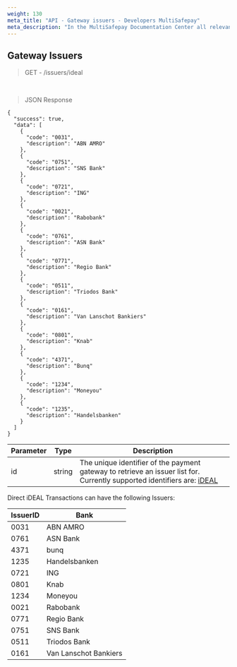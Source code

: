 ```yaml
---
weight: 130
meta_title: "API - Gateway issuers - Developers MultiSafepay"
meta_description: "In the MultiSafepay Documentation Center all relevant information regarding our Plugins and API. As well as Support pages for Payment Method, Tools and General Questions. You can also find the contact details of our Support Team and Integration Team."
---
```


## Gateway Issuers

> GET - /issuers/ideal

<br>

> JSON Response

```shell
{
  "success": true,
  "data": [
    {
      "code": "0031",
      "description": "ABN AMRO"
    },
    {
      "code": "0751",
      "description": "SNS Bank"
    },
    {
      "code": "0721",
      "description": "ING"
    },
    {
      "code": "0021",
      "description": "Rabobank"
    },
    {
      "code": "0761",
      "description": "ASN Bank"
    },
    {
      "code": "0771",
      "description": "Regio Bank"
    },
    {
      "code": "0511",
      "description": "Triodos Bank"
    },
    {
      "code": "0161",
      "description": "Van Lanschot Bankiers"
    },
    {
      "code": "0801",
      "description": "Knab"
    },
    {
      "code": "4371",
      "description": "Bunq"
    },
    {
      "code": "1234",
      "description": "Moneyou"
    },
    {
      "code": "1235",
      "description": "Handelsbanken"
    }
  ]
}

```


| Parameter         | Type   | Description                                                                                             |
|-------------------|--------|---------------------------------------------------------------------------------------------------------|
| id                | string | The unique identifier of the payment gateway to retrieve an issuer list for. Currently supported identifiers are: [iDEAL](#ideal-issuers) |

Direct iDEAL Transactions can have the following Issuers:

| IssuerID | Bank                  |
|----------|-----------------------|
| 0031     | ABN AMRO              |
| 0761     | ASN Bank              |
| 4371     | bunq                  |
| 1235     | Handelsbanken         |
| 0721     | ING                   |
| 0801     | Knab                  |
| 1234     | Moneyou               |
| 0021     | Rabobank              |
| 0771     | Regio Bank            |
| 0751     | SNS Bank              |
| 0511     | Triodos Bank          |
| 0161     | Van Lanschot Bankiers |